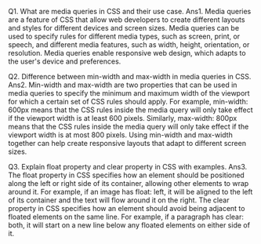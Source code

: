 Q1. What are media queries in CSS and their use case.
Ans1. Media queries are a feature of CSS that allow web developers to create different layouts and styles for different devices and screen sizes. Media queries can be used to specify rules for different media types, such as screen, print, or speech, and different media features, such as width, height, orientation, or resolution. Media queries enable responsive web design, which adapts to the user's device and preferences.


Q2. Difference between min-width and max-width in media queries in CSS.
Ans2. Min-width and max-width are two properties that can be used in media queries to specify the minimum and maximum width of the viewport for which a certain set of CSS rules should apply. For example, min-width: 600px means that the CSS rules inside the media query will only take effect if the viewport width is at least 600 pixels. Similarly, max-width: 800px means that the CSS rules inside the media query will only take effect if the viewport width is at most 800 pixels. Using min-width and max-width together can help create responsive layouts that adapt to different screen sizes.


Q3. Explain float property and clear property in CSS with examples.
Ans3. The float property in CSS specifies how an element should be positioned along the left or right side of its container, allowing other elements to wrap around it. For example, if an image has float: left, it will be aligned to the left of its container and the text will flow around it on the right. The clear property in CSS specifies how an element should avoid being adjacent to floated elements on the same line. For example, if a paragraph has clear: both, it will start on a new line below any floated elements on either side of it.
